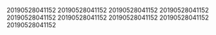 20190528041152
20190528041152
20190528041152
20190528041152
20190528041152
20190528041152
20190528041152
20190528041152
20190528041152

